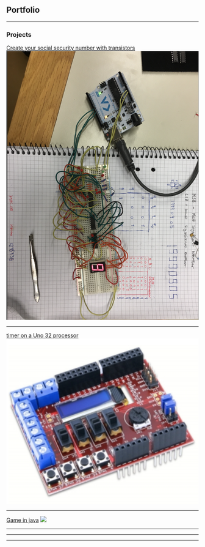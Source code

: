## Portfolio

---

### Projects

[Create your social security number with transistors](https://github.com/mustafamusse/myFirstGame)
<img src="images/image.jpg?raw=true"/>

---
[timer on a Uno 32 processor](https://github.com/mustafamusse/Timer-on-a-pic32)
<img src="images/image2.jpg?raw=true"/>

---
[Game in java](https://github.com/mustafamusse/myFirstGame)
<img src="images/Skärmavbild 2020-03-26 kl. 22.17.39.png?raw=true"/>

---

---




---

